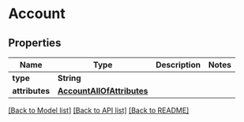 # Account

## Properties
Name | Type | Description | Notes
------------ | ------------- | ------------- | -------------
**type** | **String** |  | 
**attributes** | [**AccountAllOfAttributes**](AccountAllOfAttributes.md) |  | 

[[Back to Model list]](../README.md#documentation-for-models) [[Back to API list]](../README.md#documentation-for-api-endpoints) [[Back to README]](../README.md)


